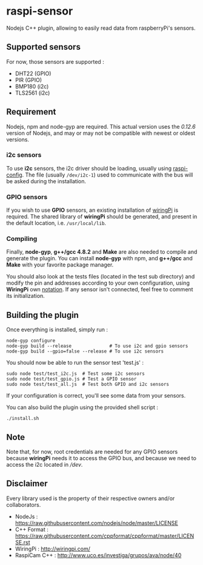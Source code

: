 # raspi-sensor
Nodejs C++ plugin, allowing to easily read data from raspberryPi's sensors.

## Supported sensors
For now, those sensors are supported :
- DHT22 (GPIO)
- PIR (GPIO)
- BMP180 (i2c)
- TLS2561 (i2c)

## Requirement
Nodejs, npm and node-gyp are required. This actual version uses the *0.12.6* version of Nodejs, and may or may not be compatible with newest or oldest versions.

### i2c sensors
To use **i2c** sensors, the i2c driver should be loading, usually using [raspi-config](https://learn.adafruit.com/adafruits-raspberry-pi-lesson-4-gpio-setup/configuring-i2c). The file (usually `/dev/i2c-1`) used to communicate with the bus will be asked during the installation.

### GPIO sensors
If you wish to use **GPIO** sensors, an existing installation of [wiringPi](http://wiringpi.com/pins/) is required. The shared library of **wiringPi** should be generated, and present in the default location, i.e. `/usr/local/lib`.

### Compiling
Finally, **node-gyp**, **g++/gcc 4.8.2** and **Make** are also needed to compile and generate the plugin. You can install **node-gyp** with npm, and **g++/gcc** and **Make** with your favorite package manager.

You should also look at the tests files (located in the test sub directory) and modify the pin and addresses according to your own configuration, using **WiringPi** own [notation](http://wiringpi.com/pins/). If any sensor isn't connected, feel free to comment its initialization.

## Building the plugin
Once everything is installed, simply run :
````
node-gyp configure
node-gyp build --release              # To use i2c and gpio sensors
node-gyp build --gpio=false --release # To use i2c sensors
````
You should now be able to run the sensor test 'test.js' :
````
sudo node test/test_i2c.js  # Test some i2c sensors
sudo node test/test_gpio.js # Test a GPIO sensor
sudo node test/test_all.js  # Test both GPIO and i2c sensors
````
If your configuration is correct, you'll see some data from your sensors.

You can also build the plugin using the provided shell script :
````
./install.sh
````

## Note
Note that, for now, root credentials are needed for any GPIO sensors because **wiringPi** needs it to access the GPIO bus, and because we need to access the i2c located in */dev*.

## Disclaimer
Every library used is the property of their respective owners and/or collaborators.
- NodeJs : https://raw.githubusercontent.com/nodejs/node/master/LICENSE
- C++ Format : https://raw.githubusercontent.com/cppformat/cppformat/master/LICENSE.rst
- WiringPi : http://wiringpi.com/
- RaspiCam C++ : http://www.uco.es/investiga/grupos/ava/node/40

